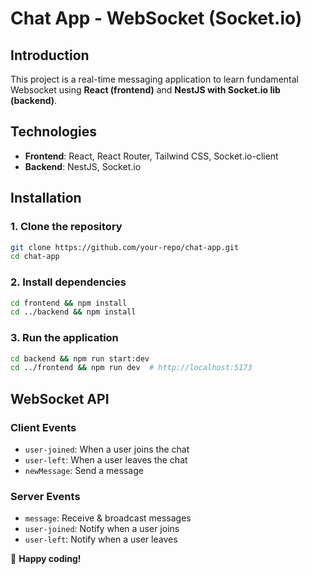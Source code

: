 # Chat App - WebSocket (Socket.io)

## Introduction
This project is a real-time messaging application to learn fundamental Websocket using **React (frontend)** and **NestJS with Socket.io lib (backend)**.

## Technologies
- **Frontend**: React, React Router, Tailwind CSS, Socket.io-client
- **Backend**: NestJS, Socket.io

## Installation
### 1. Clone the repository
```bash
git clone https://github.com/your-repo/chat-app.git
cd chat-app
```

### 2. Install dependencies
```bash
cd frontend && npm install
cd ../backend && npm install
```

### 3. Run the application
```bash
cd backend && npm run start:dev
cd ../frontend && npm run dev  # http://localhost:5173
```

## WebSocket API
### Client Events
- `user-joined`: When a user joins the chat
- `user-left`: When a user leaves the chat
- `newMessage`: Send a message

### Server Events
- `message`: Receive & broadcast messages
- `user-joined`: Notify when a user joins
- `user-left`: Notify when a user leaves

🚀 **Happy coding!**

